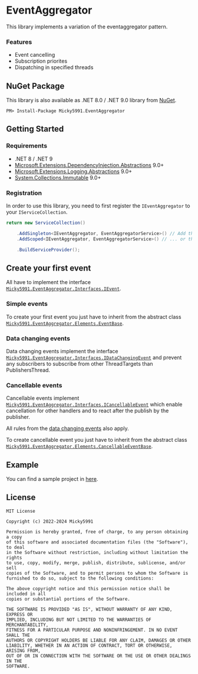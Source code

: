 # EventAggregator

This library implements a variation of the eventaggregator pattern. 

### Features

- Event cancelling
- Subscription priorites
- Dispatching in specified threads

## NuGet Package

This library is also available as .NET 8.0 / .NET 9.0 library from [NuGet](https://www.nuget.org/packages/Micky5991.EventAggregator).

```
PM> Install-Package Micky5991.EventAggregator
```

## Getting Started

### Requirements

- .NET 8 / .NET 9
- [Microsoft.Extensions.DependencyInjection.Abstractions](https://www.nuget.org/packages/Microsoft.Extensions.DependencyInjection.Abstractions/) 9.0+
- [Microsoft.Extensions.Logging.Abstractions](https://www.nuget.org/packages/Microsoft.Extensions.Logging.Abstractions/) 9.0+
- [System.Collections.Immutable](https://www.nuget.org/packages/System.Collections.Immutable/) 9.0+

### Registration

In order to use this library, you need to first register the `IEventAggregator` to your `IServiceCollection`.

```cs
return new ServiceCollection()

    .AddSingleton<IEventAggregator, EventAggregatorService>() // Add this line to your registration chain...
    .AddScoped<IEventAggregator, EventAggregatorService>() // ... or this one if you want to scope it

    .BuildServiceProvider();
```

## Create your first event

All have to implement the interface [`Micky5991.EventAggregator.Interfaces.IEvent`](EventAggregator/Interfaces/IEvent.cs). 

### Simple events

To create your first event you just have to inherit from the abstract class [`Micky5991.EventAggregator.Elements.EventBase`](EventAggregator/Elements/EventBase.cs).

### Data changing events

Data changing events implement the interface [`Micky5991.EventAggregator.Interfaces.IDataChangingEvent`](EventAggregator/Interfaces/IDataChangingEvent.cs) and prevent any subscribers to subscribe from other ThreadTargets than PublishersThread.

### Cancellable events

Cancellable events implement [`Micky5991.EventAggregator.Interfaces.ICancellableEvent`](EventAggregator/Interfaces/ICancellableEvent.cs) which enable cancellation for other handlers and to react after the publish by the publisher.

All rules from the [data changing events](#data-changing-events) also apply.

To create cancellable event you just have to inherit from the abstract class [`Micky5991.EventAggregator.Elements.CancellableEventBase`](EventAggregator/Elements/EventBase.cs).

## Example

You can find a sample project in [here](EventAggregator/EventAggregator.Sample/).


## License

```
MIT License

Copyright (c) 2022-2024 Micky5991

Permission is hereby granted, free of charge, to any person obtaining a copy
of this software and associated documentation files (the "Software"), to deal
in the Software without restriction, including without limitation the rights
to use, copy, modify, merge, publish, distribute, sublicense, and/or sell
copies of the Software, and to permit persons to whom the Software is
furnished to do so, subject to the following conditions:

The above copyright notice and this permission notice shall be included in all
copies or substantial portions of the Software.

THE SOFTWARE IS PROVIDED "AS IS", WITHOUT WARRANTY OF ANY KIND, EXPRESS OR
IMPLIED, INCLUDING BUT NOT LIMITED TO THE WARRANTIES OF MERCHANTABILITY,
FITNESS FOR A PARTICULAR PURPOSE AND NONINFRINGEMENT. IN NO EVENT SHALL THE
AUTHORS OR COPYRIGHT HOLDERS BE LIABLE FOR ANY CLAIM, DAMAGES OR OTHER
LIABILITY, WHETHER IN AN ACTION OF CONTRACT, TORT OR OTHERWISE, ARISING FROM,
OUT OF OR IN CONNECTION WITH THE SOFTWARE OR THE USE OR OTHER DEALINGS IN THE
SOFTWARE.

```
